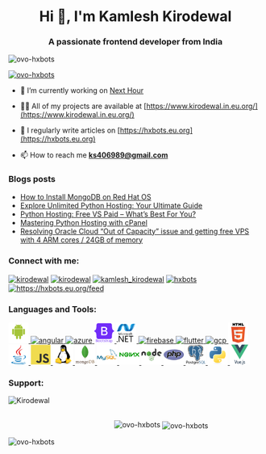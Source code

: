<h1 align="center">Hi 👋, I'm Kamlesh Kirodewal</h1>
<h3 align="center">A passionate frontend developer from India</h3>

<p align="left"> <img src="https://komarev.com/ghpvc/?username=ovo-hxbots&label=Profile%20views&color=0e75b6&style=flat" alt="ovo-hxbots" /> </p>

<p align="left"> <a href="https://github.com/ryo-ma/github-profile-trophy"><img src="https://github-profile-trophy.vercel.app/?username=ovo-hxbots" alt="ovo-hxbots" /></a> </p>

- 🔭 I’m currently working on [Next Hour](https://drive.google.com/file/d/1LajlHEqlafEt_CRRTdmyzpKg-iN5HBO5/view?usp=drivesdk)

- 👨‍💻 All of my projects are available at [https://www.kirodewal.in.eu.org/](https://www.kirodewal.in.eu.org/)

- 📝 I regularly write articles on [https://hxbots.eu.org](https://hxbots.eu.org)

- 📫 How to reach me **ks406989@gmail.com**

### Blogs posts
<!-- BLOG-POST-LIST:START -->
- [How to Install MongoDB on Red Hat OS](https://hxbots.eu.org/2024/01/how-to-install-mongodb-on-red-hat-os/)
- [Explore Unlimited Python Hosting: Your Ultimate Guide](https://hxbots.eu.org/2023/10/explore-unlimited-python-hosting-your-ultimate-guide/)
- [Python Hosting: Free VS Paid – What’s Best For You?](https://hxbots.eu.org/2023/10/python-hosting-free-vs-paid-whats-best-for-you/)
- [Mastering Python Hosting with cPanel](https://hxbots.eu.org/2023/10/mastering-python-hosting-with-cpanel/)
- [Resolving Oracle Cloud “Out of Capacity” issue and getting free VPS with 4 ARM cores / 24GB of memory](https://hxbots.eu.org/2023/10/resolving-oracle-cloud-out-of-capacity-issue-and-getting-free-vps-with-4-arm-cores-24gb-of-memory-using-php/)
<!-- BLOG-POST-LIST:END -->

<h3 align="left">Connect with me:</h3>
<p align="left">
<a href="https://twitter.com/kirodewal" target="blank"><img align="center" src="https://raw.githubusercontent.com/rahuldkjain/github-profile-readme-generator/master/src/images/icons/Social/twitter.svg" alt="kirodewal" height="30" width="40" /></a>
<a href="https://fb.com/kirodewal" target="blank"><img align="center" src="https://raw.githubusercontent.com/rahuldkjain/github-profile-readme-generator/master/src/images/icons/Social/facebook.svg" alt="kirodewal" height="30" width="40" /></a>
<a href="https://instagram.com/kamlesh_kirodewal" target="blank"><img align="center" src="https://raw.githubusercontent.com/rahuldkjain/github-profile-readme-generator/master/src/images/icons/Social/instagram.svg" alt="kamlesh_kirodewal" height="30" width="40" /></a>
<a href="https://www.youtube.com/c/hxbots" target="blank"><img align="center" src="https://raw.githubusercontent.com/rahuldkjain/github-profile-readme-generator/master/src/images/icons/Social/youtube.svg" alt="hxbots" height="30" width="40" /></a>
<a href="/https://hxbots.eu.org/feed" target="blank"><img align="center" src="https://raw.githubusercontent.com/rahuldkjain/github-profile-readme-generator/master/src/images/icons/Social/rss.svg" alt="https://hxbots.eu.org/feed" height="30" width="40" /></a>
</p>

<h3 align="left">Languages and Tools:</h3>
<p align="left"> <a href="https://developer.android.com" target="_blank" rel="noreferrer"> <img src="https://raw.githubusercontent.com/devicons/devicon/master/icons/android/android-original-wordmark.svg" alt="android" width="40" height="40"/> </a> <a href="https://angular.io" target="_blank" rel="noreferrer"> <img src="https://angular.io/assets/images/logos/angular/angular.svg" alt="angular" width="40" height="40"/> </a> <a href="https://azure.microsoft.com/en-in/" target="_blank" rel="noreferrer"> <img src="https://www.vectorlogo.zone/logos/microsoft_azure/microsoft_azure-icon.svg" alt="azure" width="40" height="40"/> </a> <a href="https://getbootstrap.com" target="_blank" rel="noreferrer"> <img src="https://raw.githubusercontent.com/devicons/devicon/master/icons/bootstrap/bootstrap-plain-wordmark.svg" alt="bootstrap" width="40" height="40"/> </a> <a href="https://dotnet.microsoft.com/" target="_blank" rel="noreferrer"> <img src="https://raw.githubusercontent.com/devicons/devicon/master/icons/dot-net/dot-net-original-wordmark.svg" alt="dotnet" width="40" height="40"/> </a> <a href="https://firebase.google.com/" target="_blank" rel="noreferrer"> <img src="https://www.vectorlogo.zone/logos/firebase/firebase-icon.svg" alt="firebase" width="40" height="40"/> </a> <a href="https://flutter.dev" target="_blank" rel="noreferrer"> <img src="https://www.vectorlogo.zone/logos/flutterio/flutterio-icon.svg" alt="flutter" width="40" height="40"/> </a> <a href="https://cloud.google.com" target="_blank" rel="noreferrer"> <img src="https://www.vectorlogo.zone/logos/google_cloud/google_cloud-icon.svg" alt="gcp" width="40" height="40"/> </a> <a href="https://www.w3.org/html/" target="_blank" rel="noreferrer"> <img src="https://raw.githubusercontent.com/devicons/devicon/master/icons/html5/html5-original-wordmark.svg" alt="html5" width="40" height="40"/> </a> <a href="https://www.java.com" target="_blank" rel="noreferrer"> <img src="https://raw.githubusercontent.com/devicons/devicon/master/icons/java/java-original.svg" alt="java" width="40" height="40"/> </a> <a href="https://developer.mozilla.org/en-US/docs/Web/JavaScript" target="_blank" rel="noreferrer"> <img src="https://raw.githubusercontent.com/devicons/devicon/master/icons/javascript/javascript-original.svg" alt="javascript" width="40" height="40"/> </a> <a href="https://www.linux.org/" target="_blank" rel="noreferrer"> <img src="https://raw.githubusercontent.com/devicons/devicon/master/icons/linux/linux-original.svg" alt="linux" width="40" height="40"/> </a> <a href="https://www.mongodb.com/" target="_blank" rel="noreferrer"> <img src="https://raw.githubusercontent.com/devicons/devicon/master/icons/mongodb/mongodb-original-wordmark.svg" alt="mongodb" width="40" height="40"/> </a> <a href="https://www.mysql.com/" target="_blank" rel="noreferrer"> <img src="https://raw.githubusercontent.com/devicons/devicon/master/icons/mysql/mysql-original-wordmark.svg" alt="mysql" width="40" height="40"/> </a> <a href="https://www.nginx.com" target="_blank" rel="noreferrer"> <img src="https://raw.githubusercontent.com/devicons/devicon/master/icons/nginx/nginx-original.svg" alt="nginx" width="40" height="40"/> </a> <a href="https://nodejs.org" target="_blank" rel="noreferrer"> <img src="https://raw.githubusercontent.com/devicons/devicon/master/icons/nodejs/nodejs-original-wordmark.svg" alt="nodejs" width="40" height="40"/> </a> <a href="https://www.php.net" target="_blank" rel="noreferrer"> <img src="https://raw.githubusercontent.com/devicons/devicon/master/icons/php/php-original.svg" alt="php" width="40" height="40"/> </a> <a href="https://www.postgresql.org" target="_blank" rel="noreferrer"> <img src="https://raw.githubusercontent.com/devicons/devicon/master/icons/postgresql/postgresql-original-wordmark.svg" alt="postgresql" width="40" height="40"/> </a> <a href="https://www.python.org" target="_blank" rel="noreferrer"> <img src="https://raw.githubusercontent.com/devicons/devicon/master/icons/python/python-original.svg" alt="python" width="40" height="40"/> </a> <a href="https://vuejs.org/" target="_blank" rel="noreferrer"> <img src="https://raw.githubusercontent.com/devicons/devicon/master/icons/vuejs/vuejs-original-wordmark.svg" alt="vuejs" width="40" height="40"/> </a> </p>

<h3 align="left">Support:</h3>
<p><a href="https://www.buymeacoffee.com/Kirodewal"> <img align="left" src="https://cdn.buymeacoffee.com/buttons/v2/default-yellow.png" height="50" width="210" alt="Kirodewal" /></a></p><br><br>

<p><img align="left" src="https://github-readme-stats.vercel.app/api/top-langs?username=ovo-hxbots&show_icons=true&locale=en&layout=compact" alt="ovo-hxbots" /></p>

<p>&nbsp;<img align="center" src="https://github-readme-stats.vercel.app/api?username=ovo-hxbots&show_icons=true&locale=en" alt="ovo-hxbots" /></p>

<p><img align="center" src="https://github-readme-streak-stats.herokuapp.com/?user=ovo-hxbots&" alt="ovo-hxbots" /></p>
